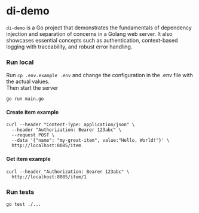# di-demo

`di-demo` is a Go project that demonstrates the fundamentals of dependency injection and separation of concerns in a Golang
web server. It also showcases essential concepts such as authentication, context-based logging with traceability, and robust error handling.

### Run local
Run `cp .env.example .env` and change the configuration in the .env file with the actual values.<br/>
Then start the server
```shell
go run main.go
```

#### Create item example
```shell
curl --header "Content-Type: application/json" \
  --header "Authorization: Bearer 123abc" \
  --request POST \
  --data '{"name": "my-great-item", value:"Hello, World!"}' \
  http://localhost:8085/item
```

#### Get item example
```shell
curl --header "Authorization: Bearer 123abc" \
  http://localhost:8085/item/1
```


### Run tests
```shell
go test ./...
```